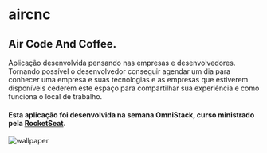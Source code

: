 # aircnc

## **Air Code And Coffee.** 

Aplicação desenvolvida pensando nas empresas e desenvolvedores. Tornando possível o desenvolvedor conseguir agendar um dia para conhecer uma empresa e suas tecnologias e as empresas que estiverem disponíveis cederem este espaço para compartilhar sua experiência e como funciona o local de trabalho.

#### Esta aplicação foi desenvolvida na semana OmniStack, curso ministrado pela [RocketSeat](https://rocketseat.com.br/).

![wallpaper](https://user-images.githubusercontent.com/38081852/65915297-8a40ee00-e3a9-11e9-8da6-f2e18b6c7b70.png)
